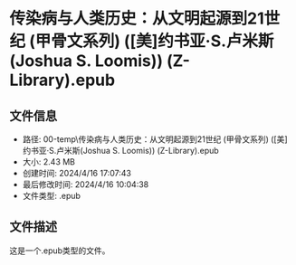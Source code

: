 ﻿# 传染病与人类历史：从文明起源到21世纪 (甲骨文系列) ([美]约书亚·S.卢米斯(Joshua S. Loomis)) (Z-Library).epub

## 文件信息
- 路径: 00-temp\传染病与人类历史：从文明起源到21世纪 (甲骨文系列) ([美]约书亚·S.卢米斯(Joshua S. Loomis)) (Z-Library).epub
- 大小: 2.43 MB
- 创建时间: 2024/4/16 17:07:43
- 最后修改时间: 2024/4/16 10:04:38
- 文件类型: .epub

## 文件描述
这是一个.epub类型的文件。

